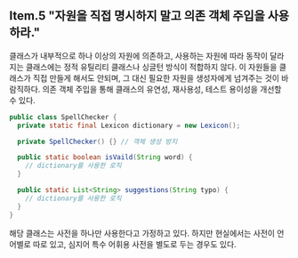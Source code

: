 ## Item.5 "자원을 직접 명시하지 말고 의존 객체 주입을 사용하라."
클래스가 내부적으로 하나 이상의 자원에 의존하고, 사용하는 자원에 따라 동작이 달라지는 클래스에는
정적 유틸리티 클래스나 싱글턴 방식이 적합하지 않다. 이 자원들을 클래스가 직접 만들게 해서도 안되며,
그 대신 필요한 자원을 생성자에게 넘겨주는 것이 바람직하다. 의존 객체 주입을 통해 클래스의 유연성, 재사용성, 테스트 용이성을 개선할 수 있다.
```java
public class SpellChecker {
  private static final Lexicon dictionary = new Lexicon();

  private SpellChecker() {} // 객체 생성 방지

  public static boolean isVaild(String word) {
    // dictionary를 사용한 로직
  }

  public static List<String> suggestions(String typo) {
    // dictionary를 사용한 로직
  }
}
```
해당 클래스는 사전을 하나만 사용한다고 가정하고 있다. 하지만 현실에서는 사전이 언어별로 따로 있고, 
심지어 특수 어휘용 사전을 별도로 두는 경우도 있다.
